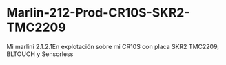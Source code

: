 # Marlin-212-Prod-CR10S-SKR2-TMC2209
Mi marlini 2.1.2.1En explotación sobre mi CR10S con placa SKR2 TMC2209, BLTOUCH y Sensorless
